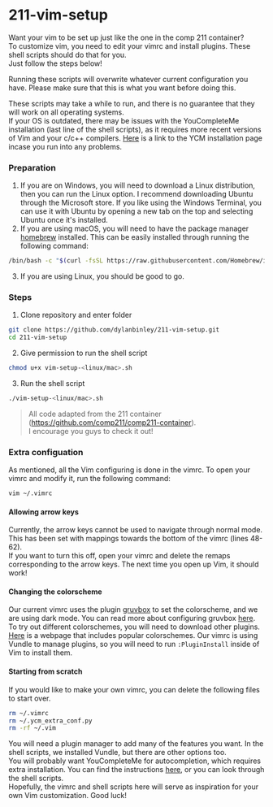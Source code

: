 # 211-vim-setup 
Want your vim to be set up just like the one in the comp 211 container?   
To customize vim, you need to edit your vimrc and install plugins. These shell scripts should do that for you.  
Just follow the steps below!

Running these scripts will overwrite whatever current configuration you have. Please make sure that this is what you want before doing this.  

These scripts may take a while to run, and there is no guarantee that they will work on all operating systems.  
If your OS is outdated, there may be issues with the YouCompleteMe installation (last line of the shell scripts), as it requires more recent versions of Vim and your c/c++ compilers. [Here](https://ycm-core.github.io/YouCompleteMe/#installation) is a link to the YCM installation page incase you run into any problems. 

### Preparation
1. If you are on Windows, you will need to download a Linux distribution, then you can run the Linux option. I recommend downloading Ubuntu through the Microsoft store. If you like using the Windows Terminal, you can use it with Ubuntu by opening a new tab on the top and selecting Ubuntu once it's installed. 
2. If you are using macOS, you will need to have the package manager [homebrew](https://brew.sh/) installed. This can be easily installed through running the following command:
```sh
/bin/bash -c "$(curl -fsSL https://raw.githubusercontent.com/Homebrew/install/HEAD/install.sh)"
```
3. If you are using Linux, you should be good to go.  

### Steps
1. Clone repository and enter folder  
```sh
git clone https://github.com/dylanbinley/211-vim-setup.git  
cd 211-vim-setup
```
2.  Give permission to run the shell script  
```sh
chmod u+x vim-setup-<linux/mac>.sh
```
3. Run the shell script  
```sh
./vim-setup-<linux/mac>.sh
```
>All code adapted from the 211 container (https://github.com/comp211/comp211-container).  
>I encourage you guys to check it out!  

### Extra configuation
As mentioned, all the Vim configuring is done in the vimrc. To open your vimrc and modify it, run the following command:  
```sh
vim ~/.vimrc
```
#### Allowing arrow keys  
Currently, the arrow keys cannot be used to navigate through normal mode. This has been set with mappings towards the bottom of the vimrc (lines 48-62).  
If you want to turn this off, open your vimrc and delete the remaps corresponding to the arrow keys. The next time you open up Vim, it should work!  

#### Changing the colorscheme  
Our current vimrc uses the plugin [gruvbox](https://github.com/morhetz/gruvbox) to set the colorscheme, and we are using dark mode. You can read more about configuring gruvbox [here](https://www.vim.org/scripts/script.php?script_id=4349).  
To try out different colorschemes, you will need to download other plugins. [Here](https://vimcolorschemes.com/most-popular) is a webpage that includes popular colorschemes. Our vimrc is using Vundle to manage plugins, so you will need to run ```:PluginInstall``` inside of Vim to install them.

#### Starting from scratch
If you would like to make your own vimrc, you can delete the following files to start over.  
```sh
rm ~/.vimrc
rm ~/.ycm_extra_conf.py
rm -rf ~/.vim
```

You will need a plugin manager to add many of the features you want. In the shell scripts, we installed Vundle, but there are other options too.  
You will probably want YouCompleteMe for autocompletion, which requires extra installation. You can find the instructions [here](https://ycm-core.github.io/YouCompleteMe/#installation), or you can look through the shell scripts.  
Hopefully, the vimrc and shell scripts here will serve as inspiration for your own Vim customization. Good luck!
